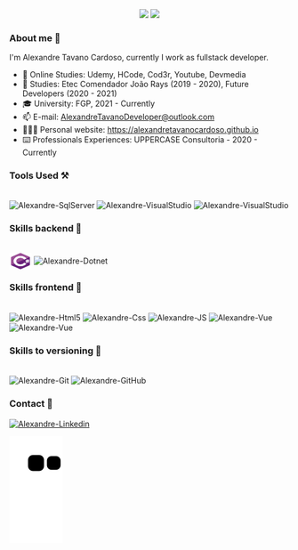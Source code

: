 
<div align="center">
  <a href="https://github.com/alexandretavanocardoso"></a>
  <img height="180em" src="https://github-readme-stats.vercel.app/api?username=alexandretavanocardoso&show_icons=true&theme=dark&include_all_commits=true&count_private=true"/>
  <img height="180em" src="https://github-readme-stats.vercel.app/api/top-langs/?username=alexandretavanocardoso&layout=compact&langs_count=7&theme=dark"/>
</div>

### **About me** 🧑
I'm Alexandre Tavano Cardoso, currently I work as fullstack developer.

- 📗 Online Studies: Udemy, HCode, Cod3r, Youtube, Devmedia
- 📕 Studies: Etec Comendador João Rays (2019 - 2020), Future Developers (2020 - 2021)
- 🎓 University: FGP, 2021 - Currently
- 📫 E-mail: AlexandreTavanoDeveloper@outlook.com
- 👨🏾‍💻 Personal website: https://alexandretavanocardoso.github.io
- ⌨️ Professionals Experiences: UPPERCASE Consultoria - 2020 - Currently


### **Tools Used** ⚒️
<div style="display: inline_block"><br>
<img align="center" alt="Alexandre-SqlServer" height="30" width="40" src="https://cdn.jsdelivr.net/gh/devicons/devicon/icons/microsoftsqlserver/microsoftsqlserver-plain-wordmark.svg">
<img align="center" alt="Alexandre-VisualStudio" height="30" width="40" src="https://cdn.jsdelivr.net/gh/devicons/devicon/icons/visualstudio/visualstudio-plain.svg">
<img align="center" alt="Alexandre-VisualStudio" height="30" width="40" src="https://cdn.jsdelivr.net/gh/devicons/devicon/icons/vscode/vscode-original-wordmark.svg">
</div>


### **Skills backend** 🚀
<div style="display: inline_block"><br>
<img align="center" alt="Alexandre-Csharp" height="30" width="40" src="https://raw.githubusercontent.com/devicons/devicon/master/icons/csharp/csharp-original.svg">
<img align="center" alt="Alexandre-Dotnet" height="30" width="40" src="https://cdn.jsdelivr.net/gh/devicons/devicon/icons/dotnetcore/dotnetcore-original.svg">
</div>

### **Skills frontend** 🚀
<div style="display: inline_block"><br>
<img align="center" alt="Alexandre-Html5" height="30" width="40" src="https://cdn.jsdelivr.net/gh/devicons/devicon/icons/html5/html5-original-wordmark.svg">
<img align="center" alt="Alexandre-Css" height="30" width="40" src="https://cdn.jsdelivr.net/gh/devicons/devicon/icons/css3/css3-original-wordmark.svg">
<img align="center" alt="Alexandre-JS" height="30" width="40" src="https://cdn.jsdelivr.net/gh/devicons/devicon/icons/javascript/javascript-original.svg">
<img align="center" alt="Alexandre-Vue" height="30" width="40" src="https://cdn.jsdelivr.net/gh/devicons/devicon/icons/jquery/jquery-original-wordmark.svg">
<img align="center" alt="Alexandre-Vue" height="30" width="40" src="https://cdn.jsdelivr.net/gh/devicons/devicon/icons/vuejs/vuejs-original-wordmark.svg">
</div>

### **Skills to versioning** 🚀
<div style="display: inline_block"><br>
<img align="center" alt="Alexandre-Git" height="30" width="40" src="https://cdn.jsdelivr.net/gh/devicons/devicon/icons/git/git-original.svg">
<img align="center" alt="Alexandre-GitHub" height="30" width="40" src="https://cdn.jsdelivr.net/gh/devicons/devicon/icons/github/github-original-wordmark.svg">
</div>

### **Contact**  📱
<a target="_blank" href="https://www.linkedin.com/in/alexandretavano/"><img align="center" alt="Alexandre-Linkedin" height="30" width="40" src="https://cdn.jsdelivr.net/gh/devicons/devicon/icons/linkedin/linkedin-original.svg"></a>


![Snake animation](https://github.com/rafaballerini/rafaballerini/blob/output/github-contribution-grid-snake.svg)
